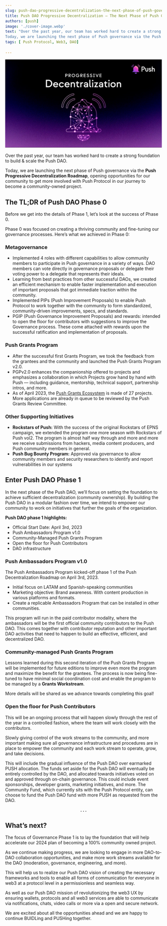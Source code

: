 ```yaml
---
slug: push-dao-progressive-decentralization-the-next-phase-of-push-governance
title: Push DAO Progressive Decentralization — The Next Phase of Push Governance🌐
authors: [push]
image: './cover-image.webp'
text: "Over the past year, our team has worked hard to create a strong foundation to build & scale the Push DAO.
Today, we are launching the next phase of Push governance via the Push Progressive Decentralization Roadmap, opening opportunities for our community to get more involved with Push Protocol in our journey to become a community-owned project."
tags: [ Push Protocol, Web3, DAO]

---
```


![Cover image of Push DAO Progressive Decentralization — The Next Phase of Push Governance🌐](./cover-image.webp)

<!--truncate-->

Over the past year, our team has worked hard to create a strong foundation to build & scale the Push DAO.

Today, we are launching the next phase of Push governance via the <b>Push Progressive Decentralization Roadmap</b>, opening opportunities for our community to get more involved with Push Protocol in our journey to become a community-owned project.

## The TL;DR of Push DAO Phase 0

Before we get into the details of Phase 1, let’s look at the success of Phase 0.

Phase 0 was focused on creating a thriving community and fine-tuning our governance processes. Here’s what we achieved in Phase 0:

### Metagovernance

- Implemented 4 roles with different capabilities to allow community members to participate in Push governance in a variety of ways. DAO members can vote directly in governance proposals or delegate their voting power to a delegate that represents their ideals.
- Learning from best practices from other successful DAOs, we created an efficient mechanism to enable faster implementation and execution of important proposals that got immediate traction within the community.
- Implemented PIPs (Push Improvement Proposals) to enable Push Protocol to work together with the community to form standardized, community-driven improvements, specs, and standards.
- PGIP (Push Governance Improvement Proposals) and rewards: intended to open the floor for contributors with suggestions to improve the Governance process. These come attached with rewards upon the successful ratification and implementation of proposals.

### Push Grants Program

- After the successful first Grants Program, we took the feedback from the grantees and the community and launched the Push Grants Program v2.0.
- PGPv2.0 enhances the companionship offered to projects and emphasizes a collaboration in which Projects grow hand by hand with Push — including guidance, mentorship, technical support, partnership intros, and more.
- As of April 2023, the [Push Grants Ecosystem](https://twitter.com/Push_DAO/status/1638221385288785926) is made of 27 projects. More applications are already in queue to be reviewed by the Push Grants Review Committee.

### Other Supporting Initiatives

- <b>Rockstars of Push:</b> With the success of the original Rockstars of EPNS campaign, we extended the program one more season with Rockstars of Push vol2. The program is almost half way through and more and more we receive submissions from hackers, media content producers, and Push community members in general.
- <b>Push Bug Bounty Program:</b> Approved via governance to allow community members and security researchers to identify and report vulnerabilities in our systems

## Enter Push DAO Phase 1

In the next phase of the Push DAO, we’ll focus on setting the foundation to achieve sufficient decentralization (community ownership). By building the Push DAO in a modular fashion over time, we intend to empower our community to work on initiatives that further the goals of the organization.

<b>Push DAO phase 1 highlights:</b>

- Official Start Date: April 3rd, 2023
- Push Ambassadors Program v1.0
- Community-Managed Push Grants Program
- Open the floor for Push Contributors
- DAO infrastructure

### Push Ambassadors Program v1.0

The Push Ambassadors Program kicked-off phase 1 of the Push Decentralization Roadmap on April 3rd, 2023.

- Initial focus on LATAM and Spanish-speaking communities
- Marketing objective: Brand awareness. With content production in various platforms and formats.
- Create a replicable Ambassadors Program that can be installed in other communities.

This program will run in the paid contributor modality, where the ambassadors will be the first official community contributors to the Push DAO. This comes together with contributor reputation and other important DAO activities that need to happen to build an effective, efficient, and decentralized DAO.

### Community-managed Push Grants Program

Lessons learned during this second iteration of the Push Grants Program will be implemented for future editions to improve even more the program and maximize the benefit for the grantees. The process is now being fine-tuned to have minimal social coordination cost and enable the program to be managed by a <b>Grants Workstream</b>.

More details will be shared as we advance towards completing this goal!

### Open the floor for Push Contributors

This will be an ongoing process that will happen slowly through the rest of the year in a controlled fashion, where the team will work closely with the contributors.

Slowly giving control of the work streams to the community, and more important making sure all governance infrastructure and procedures are in place to empower the community and each work stream to operate, grow, and take decisions.

This will include the gradual influence of the Push DAO over earmarked PUSH allocation. The funds set aside for the Push DAO will eventually be entirely controlled by the DAO, and allocated towards initiatives voted on and approved through on-chain governance. This could include event sponsorships, developer grants, marketing initiatives, and more. The Community Fund, which currently sits with the Push Protocol entity, can choose to fund the Push DAO fund with more PUSH as requested from the DAO.

<center> <b>.   .   .</b></center>

## What’s next?

The focus of Governance Phase 1 is to lay the foundation that will help accelerate our 2024 plan of becoming a 100% community owned project.

As we continue making progress, we are looking to engage in more DAO-to-DAO collaboration opportunities, and make more work streams available for the DAO (moderation, governance, engineering, and more).

This will help us to realize our Push DAO vision of creating the necessary frameworks and tools to enable all forms of communication for everyone in web3 at a protocol level in a permissionless and seamless way.

As well as our Push DAO mission of revolutionizing the web3 UX by ensuring wallets, protocols and all web3 services are able to communicate via notifications, chats, video calls or more via a open and secure network.

We are excited about all the opportunities ahead and we are happy to continue BUIDLing and PUSHing together.
